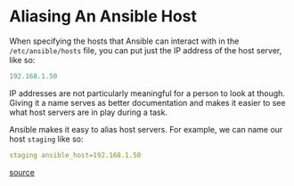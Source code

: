 # Aliasing An Ansible Host

When specifying the hosts that Ansible can interact with in the
`/etc/ansible/hosts` file, you can put just the IP address of the host
server, like so:

```yml
192.168.1.50
```

IP addresses are not particularly meaningful for a person to look at though.
Giving it a name serves as better documentation and makes it easier to see
what host servers are in play during a task.

Ansible makes it easy to alias host servers. For example, we can name our
host `staging` like so:

```yml
staging ansible_host=192.168.1.50
```

[source](https://docs.ansible.com/ansible/latest/inventory_guide/intro_inventory.html#inventory-aliases)
